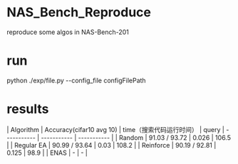 # NAS_Bench_Reproduce
reproduce some algos in NAS-Bench-201

# run
python ./exp/file.py --config_file configFilePath

# results
| Algorithm      |  Accuracy(cifar10 avg 10) | time（搜索代码运行时间） | query
| ----------- | ----------- | ----------- |
| Random      |    91.03 /  93.72  |   0.026    | 106.5 |
| Regular EA   |    90.99 / 93.64   |  0.03     | 108.2 |
| Reinforce |  90.19 / 92.81   |  0.125   | 98.9 |
| ENAS | - | - |